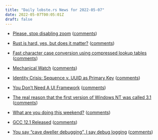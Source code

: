 ```yaml
---
title: "Daily lobste.rs News for 2022-05-07"
date: 2022-05-07T00:05:01Z
draft: false
---
```






- [Please, stop disabling zoom](https://www.matuzo.at/blog/2022/please-stop-disabling-zoom/)
  ([comments](https://lobste.rs/s/1la5u8/please_stop_disabling_zoom))



- [Rust is hard, yes, but does it matter?](https://jmmv.dev/2022/05/rust-is-hard-but-does-it-matter.html)
  ([comments](https://lobste.rs/s/ksj3ii/rust_is_hard_yes_does_it_matter))



- [Fast character case conversion using compressed lookup tables](https://github.com/apankrat/notes/tree/master/fast-case-conversion)
  ([comments](https://lobste.rs/s/ubpkxf/fast_character_case_conversion_using))



- [Mechanical Watch](https://ciechanow.ski/mechanical-watch/)
  ([comments](https://lobste.rs/s/tz4qsl/mechanical_watch))



- [Identity Crisis: Sequence v. UUID as Primary Key](https://brandur.org/nanoglyphs/026-ids)
  ([comments](https://lobste.rs/s/l9fnbd/identity_crisis_sequence_v_uuid_as))



- [You Don’t Need A UI Framework](https://www.smashingmagazine.com/2022/05/you-dont-need-ui-framework/)
  ([comments](https://lobste.rs/s/gxx4sm/you_don_t_need_ui_framework))



- [The real reason that the first version of Windows NT was called 3.1](https://liam-on-linux.dreamwidth.org/83538.html)
  ([comments](https://lobste.rs/s/cjrbxi/real_reason_first_version_windows_nt_was))



- [What are you doing this weekend?]()
  ([comments](https://lobste.rs/s/ewivun/what_are_you_doing_this_weekend))



- [GCC 12.1 Released](https://gcc.gnu.org/pipermail/gcc/2022-May/238653.html)
  ([comments](https://lobste.rs/s/pfchkk/gcc_12_1_released))



- [You say “cave dweller debugging”, I say debug logging](https://www.sicpers.info/2022/05/you-say-cave-dweller-debugging-i-say-debug-logging/)
  ([comments](https://lobste.rs/s/7p3mww/you_say_cave_dweller_debugging_i_say_debug))


